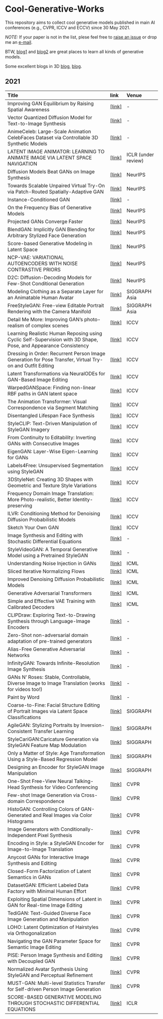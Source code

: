 # Cool-Generative-Works

This repository aims to collect cool generative models published in main AI conferences (e.g., CVPR, ICCV and ECCV) since 30 May 2021.

*NOTE:* If your paper is not in the list, plese feel free to [raise an issue](https://github.com/SenHe/Cool-GAN-Works/issues) or drop me an [e-mail](mailto:senhe752@gmail.com?subject=[GitHub]%fewshot%papers).

BTW, [blog1](https://jmtomczak.github.io/blog.html) and [blog2](https://yang-song.github.io/blog/2021/score/) are great places to learn all kinds of generative models.

Some excellent blogs in 3D [blog](https://dellaert.github.io/NeRF/), [blog](https://dellaert.github.io/NeRF21/).

## 2021
| Title | link | Venue|
| :-----|:-----|:-----|
|Improving GAN Equilibrium by Raising Spatial Awareness|[[link]](https://arxiv.org/pdf/2112.00718.pdf)|-|
|Vector Quantized Diffusion Model for Text-to-Image Synthesis|[[link]](https://arxiv.org/pdf/2111.14822.pdf)|-|
|AnimeCeleb: Large-Scale Animation CelebFaces Dataset via Controllable 3D Synthetic Models|[[link]](https://arxiv.org/pdf/2111.07640.pdf)|-|
|LATENT IMAGE ANIMATOR: LEARNING TO ANIMATE IMAGE VIA LATENT SPACE NAVIGATION|[[link]](https://openreview.net/pdf?id=7r6kDq0mK_)|ICLR (under review)|
|Diffusion Models Beat GANs on Image Synthesis|[[link]](https://proceedings.neurips.cc/paper/2021/file/49ad23d1ec9fa4bd8d77d02681df5cfa-Paper.pdf)|NeurIPS|
|Towards Scalable Unpaired Virtual Try-On via Patch-Routed Spatially-Adaptive GAN|[[link]](https://papers.nips.cc/paper/2021/file/151de84cca69258b17375e2f44239191-Paper.pdf)|NeurIPS|
|Instance-Conditioned GAN|[[link]](https://arxiv.org/pdf/2109.05070.pdf)|-|
|On the Frequency Bias of Generative Models|[[link]](http://www.cvlibs.net/publications/Schwarz2021NEURIPS.pdf)|NeurIPS|
|Projected GANs Converge Faster|[[link]](http://www.cvlibs.net/publications/Sauer2021NEURIPS.pdf)|NeurIPS|
|BlendGAN: Implicitly GAN Blending for Arbitrary Stylized Face Generation|[[link]](https://arxiv.org/pdf/2110.11728.pdf)|NeurIPS|
|Score-based Generative Modeling in Latent Space|[[link]](https://arxiv.org/pdf/2106.05931.pdf)|NeurIPS|
|NCP-VAE: VARIATIONAL AUTOENCODERS WITH NOISE CONTRASTIVE PRIORS|[[link]](https://arxiv.org/pdf/2010.02917.pdf)|NeurIPS|
|D2C: Diffusion-Decoding Models for Few-Shot Conditional Generation|[[link]](https://arxiv.org/pdf/2106.06819.pdf)|NeurIPS|
|Modeling Clothing as a Separate Layer for an Animatable Human Avatar|[[link]](https://arxiv.org/pdf/2106.14879.pdf)|SIGGRAPH Asia|
|FreeStyleGAN: Free-view Editable Portrait Rendering with the Camera Manifold|[[link]](https://www-sop.inria.fr/reves/Basilic/2021/LD21/freestylegan_paper.pdf)|SIGGRAPH Asia|
|Detail Me More: Improving GAN’s photo-realism of complex scenes|[[link]](https://openaccess.thecvf.com/content/ICCV2021/papers/Gadde_Detail_Me_More_Improving_GANs_Photo-Realism_of_Complex_Scenes_ICCV_2021_paper.pdf)|ICCV|
|Learning Realistic Human Reposing using Cyclic Self-Supervision with 3D Shape, Pose, and Appearance Consistency|[[link]](https://openaccess.thecvf.com/content/ICCV2021/papers/Sanyal_Learning_Realistic_Human_Reposing_Using_Cyclic_Self-Supervision_With_3D_Shape_ICCV_2021_paper.pdf)|ICCV|
|Dressing in Order: Recurrent Person Image Generation for Pose Transfer, Virtual Try-on and Outfit Editing|[[link]](https://arxiv.org/pdf/2104.07021.pdf)|ICCV|
|Latent Transformations via NeuralODEs for GAN-Based Image Editing|[[link]](https://github.com/KhrulkovV/nonlinear-image-editing)|ICCV|
|WarpedGANSpace: Finding non-linear RBF paths in GAN latent space|[[link]](https://arxiv.org/pdf/2109.13357.pdf)|ICCV|
|The Animation Transformer: Visual Correspondence via Segment Matching|[[link]](https://arxiv.org/pdf/2109.02614.pdf)|ICCV|
|Disentangled Lifespan Face Synthesis|[[link]](https://arxiv.org/pdf/2108.02874.pdf)|ICCV|
|StyleCLIP: Text-Driven Manipulation of StyleGAN Imagery|[[link]](https://arxiv.org/pdf/2103.17249.pdf)|ICCV|
|From Continuity to Editability: Inverting GANs with Consecutive Images|[[link]](https://arxiv.org/pdf/2107.13812.pdf)|ICCV|
|EigenGAN: Layer-Wise Eigen-Learning for GANs|[[link]](https://arxiv.org/pdf/2104.12476.pdf)|ICCV|
|Labels4Free: Unsupervised Segmentation using StyleGAN|[[link]](https://arxiv.org/pdf/2103.14968.pdf)|ICCV|
|3DStyleNet: Creating 3D Shapes with Geometric and Texture Style Variations|[[link]](https://nv-tlabs.github.io/3DStyleNet/assets/3dstyle-paper.pdf)|ICCV|
|Frequency Domain Image Translation: More Photo-realistic, Better Identity-preserving|[[link]](https://arxiv.org/pdf/2011.13611.pdf)|ICCV|
|ILVR: Conditioning Method for Denoising Diffusion Probabilistic Models|[[link]](https://arxiv.org/pdf/2108.02938.pdf)|ICCV|
|Sketch Your Own GAN|[[link]](https://arxiv.org/pdf/2108.02774.pdf)|ICCV|
|Image Synthesis and Editing with Stochastic Differential Equations|[[link]](https://arxiv.org/pdf/2108.01073.pdf)|-|
|StyleVideoGAN: A Temporal Generative Model using a Pretrained StyleGAN|[[link]](https://arxiv.org/pdf/2107.07224v1.pdf)|-|
|Understanding Noise Injection in GANs|[[link]](http://proceedings.mlr.press/v139/feng21g/feng21g.pdf)|ICML|
|Sliced Iterative Normalizing Flows|[[link]](https://arxiv.org/pdf/2007.00674.pdf)|ICML|
|Improved Denoising Diffusion Probabilistic Models|[[link]](https://arxiv.org/pdf/2102.09672.pdf)|ICML|
|Generative Adversarial Transformers|[[link]](https://arxiv.org/pdf/2103.01209.pdf)|ICML|
|Simple and Effective VAE Training with Calibrated Decoders|[[link]](https://arxiv.org/pdf/2006.13202.pdf)|ICML|
|CLIPDraw: Exploring Text-to-Drawing Synthesis through Language-Image Encoders|[[link]](https://arxiv.org/pdf/2106.14843.pdf)|-|
|Zero-Shot non-adversarial domain adaptation of pre-trained generators|[[link]](https://github.com/rinongal/StyleGAN-nada)|-|
|Alias-Free Generative Adversarial Networks|[[link]](https://nvlabs-fi-cdn.nvidia.com/alias-free-gan/alias-free-gan-paper.pdf)|-|
|InfinityGAN: Towards Infinite-Resolution Image Synthesis|[[link]](https://arxiv.org/pdf/2104.03963.pdf)|-|
|GANs N’ Roses: Stable, Controllable, Diverse Image to Image Translation (works for videos too!)|[[link]](https://arxiv.org/pdf/2106.06561.pdf)|-|
|Paint by Word|[[link]](https://arxiv.org/pdf/2103.10951.pdf)|-|
|Coarse-to-Fine: Facial Structure Editing of Portrait Images via Latent Space Classifications|[[link]](http://www.cad.zju.edu.cn/home/jin/sig2021/sig2021.htm)|SIGGRAPH|
|AgileGAN: Stylizing Portraits by Inversion-Consistent Transfer Learning|[[link]](https://guoxiansong.github.io/homepage/paper/AgileGAN.pdf)|SIGGRAPH|
|StyleCariGAN:Caricature Generation via StyleGAN Feature Map Modulation|[[link](https://github.com/PeterZhouSZ/StyleCariGAN)]|SIGGRAPH|
|Only a Matter of Style: Age Transformation Using a Style-Based Regression Model|[[link]](https://arxiv.org/pdf/2102.02754.pdf)|SIGGRAPH|
|Designing an Encoder for StyleGAN Image Manipulation|[[link]](https://arxiv.org/pdf/2102.02766.pdf)|SIGGRAPH|
|One-Shot Free-View Neural Talking-Head Synthesis for Video Conferencing|[[link]](https://arxiv.org/abs/2011.15126)|CVPR|
|Few-shot Image Generation via Cross-domain Correspondence|[[link](https://arxiv.org/pdf/2104.06820.pdf)]|CVPR|
|HistoGAN: Controlling Colors of GAN-Generated and Real Images via Color Histograms| [[link]](https://arxiv.org/pdf/2011.11731.pdf)| CVPR|
|Image Generators with Conditionally-Independent Pixel Synthesis| [[link]](https://arxiv.org/pdf/2011.13775)|CVPR|
|Encoding in Style: a StyleGAN Encoder for Image-to-Image Translation| [[link]](https://arxiv.org/pdf/2008.00951.pdf)|CVPR|
|Anycost GANs for Interactive Image Synthesis and Editing| [[link]](https://arxiv.org/pdf/2103.03243.pdf)|CVPR|
|Closed-Form Factorization of Latent Semantics in GANs| [[link]](https://arxiv.org/pdf/2007.06600.pdf)|CVPR|
|DatasetGAN: Efficient Labeled Data Factory with Minimal Human Effort| [[link]](https://arxiv.org/pdf/2104.06490.pdf)|CVPR|
|Exploiting Spatial Dimensions of Latent in GAN for Real-time Image Editing| [[link]](https://arxiv.org/pdf/2104.14754.pdf)|CVPR|
|TediGAN: Text-Guided Diverse Face Image Generation and Manipulation| [[link]](https://arxiv.org/pdf/2012.03308.pdf)|CVPR|
|LOHO: Latent Optimization of Hairstyles via Orthogonalization| [[link]](https://arxiv.org/pdf/2103.03891.pdf)|CVPR|
|Navigating the GAN Parameter Space for Semantic Image Editing| [[link]](https://arxiv.org/pdf/2011.13786.pdf)|CVPR|
|PISE: Person Image Synthesis and Editing with Decoupled GAN| [[link]](https://arxiv.org/pdf/2103.04023.pdf)|CVPR|
|Normalized Avatar Synthesis Using StyleGAN and Perceptual Refinement| [[link]](https://qingguo-xu.com/doc/Normalized_3D_Avatar.pdf)|CVPR|
|MUST-GAN: Multi-level Statistics Transfer for Self-driven Person Image Generation| [[link]](https://arxiv.org/pdf/2011.09084.pdf)|CVPR|
|SCORE-BASED GENERATIVE MODELING THROUGH STOCHASTIC DIFFERENTIAL EQUATIONS|[[link]](https://openreview.net/pdf?id=PxTIG12RRHS)|ICLR|
